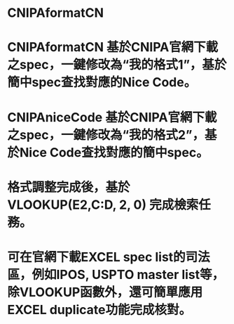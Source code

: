 # CNIPAformatCN
# CNIPAformatCN 基於CNIPA官網下載之spec，一鍵修改為“我的格式1”，基於簡中spec查找對應的Nice Code。
# CNIPAniceCode 基於CNIPA官網下載之spec，一鍵修改為“我的格式2”，基於Nice Code查找對應的簡中spec。
# 格式調整完成後，基於 VLOOKUP(E2,C:D, 2, 0) 完成檢索任務。
# 可在官網下載EXCEL spec list的司法區，例如IPOS, USPTO master list等，除VLOOKUP函數外，還可簡單應用EXCEL duplicate功能完成核對。
